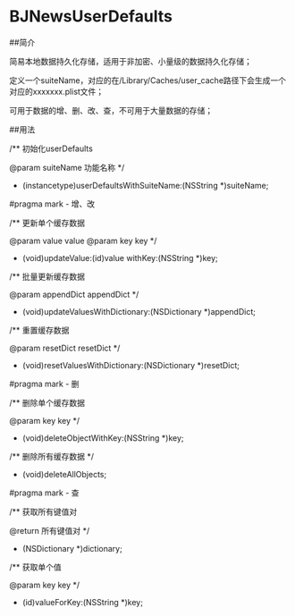 # BJNewsUserDefaults

##简介

简易本地数据持久化存储，适用于非加密、小量级的数据持久化存储；

定义一个suiteName，对应的在/Library/Caches/user_cache路径下会生成一个对应的xxxxxxx.plist文件；

可用于数据的增、删、改、查，不可用于大量数据的存储；

##用法

/**
初始化userDefaults

@param suiteName 功能名称
*/
+ (instancetype)userDefaultsWithSuiteName:(NSString *)suiteName;

#pragma mark - 增、改

/**
更新单个缓存数据

@param value value
@param key key
*/
- (void)updateValue:(id)value withKey:(NSString *)key;

/**
批量更新缓存数据

@param appendDict appendDict
*/
- (void)updateValuesWithDictionary:(NSDictionary *)appendDict;

/**
重置缓存数据

@param resetDict resetDict
*/
- (void)resetValuesWithDictionary:(NSDictionary *)resetDict;

#pragma mark - 删

/**
删除单个缓存数据

@param key key
*/
- (void)deleteObjectWithKey:(NSString *)key;

/**
删除所有缓存数据
*/
- (void)deleteAllObjects;

#pragma mark - 查

/**
获取所有键值对

@return 所有键值对
*/
- (NSDictionary *)dictionary;

/**
获取单个值

@param key key
*/
- (id)valueForKey:(NSString *)key;

